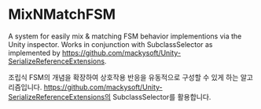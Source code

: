 # MixNMatchFSM

A system for easily mix & matching FSM behavior implementions via the Unity inspector. Works in conjunction with SubclassSelector as implemented by https://github.com/mackysoft/Unity-SerializeReferenceExtensions.

조립식 FSM의 개념을 확장하여 상호작용 반응을 유동적으로 구성할 수 있게 하는 알고리즘입니다. https://github.com/mackysoft/Unity-SerializeReferenceExtensions의 SubclassSelector를 활용합니다.
